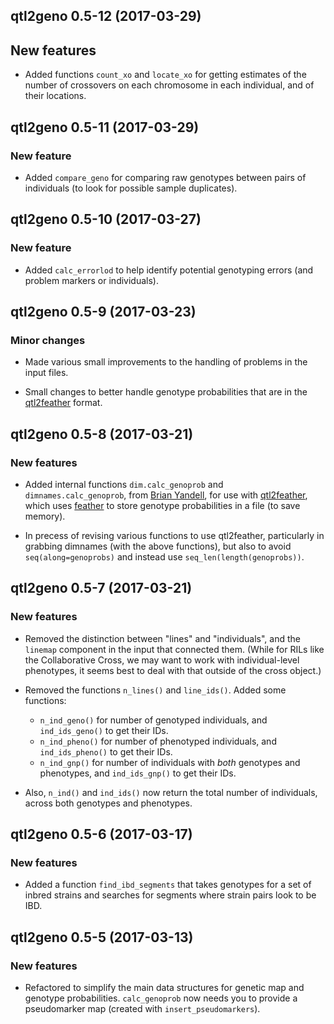 ## qtl2geno 0.5-12 (2017-03-29)

## New features

- Added functions `count_xo` and `locate_xo` for getting estimates of
  the number of crossovers on each chromosome in each individual, and
  of their locations.


## qtl2geno 0.5-11 (2017-03-29)

### New feature

- Added `compare_geno` for comparing raw genotypes between pairs of
  individuals (to look for possible sample duplicates).


## qtl2geno 0.5-10 (2017-03-27)

### New feature

- Added `calc_errorlod` to help identify potential genotyping errors
  (and problem markers or individuals).


## qtl2geno 0.5-9 (2017-03-23)

### Minor changes

- Made various small improvements to the handling of problems in the
  input files.

- Small changes to better handle genotype probabilities that are in
  the [qtl2feather](https://github.com/byandell/qtl2feather) format.


## qtl2geno 0.5-8 (2017-03-21)

### New features

- Added internal functions `dim.calc_genoprob` and
  `dimnames.calc_genoprob`, from
  [Brian Yandell](https://github.com/byandell), for use with
  [qtl2feather](https://github.com/byandell/qtl2feather), which uses
  [feather](https://github.com/wesm/feather) to store genotype
  probabilities in a file (to save memory).

- In precess of revising various functions to use qtl2feather,
  particularly in grabbing dimnames (with the above functions), but
  also to avoid `seq(along=genoprobs)` and instead use
  `seq_len(length(genoprobs))`.


## qtl2geno 0.5-7 (2017-03-21)

### New features

- Removed the distinction between "lines" and "individuals", and the
  `linemap` component in the input that connected them.
  (While for RILs like the Collaborative Cross, we may want to work
  with individual-level phenotypes, it seems best to deal with that
  outside of the cross object.)

- Removed the functions `n_lines()` and `line_ids()`. Added some
  functions:

    - `n_ind_geno()` for number of genotyped individuals, and
      `ind_ids_geno()` to get their IDs.
    - `n_ind_pheno()` for number of phenotyped individuals, and
      `ind_ids_pheno()` to get their IDs.
    - `n_ind_gnp()` for number of individuals with *both* genotypes
      and phenotypes, and `ind_ids_gnp()` to get their IDs.

- Also, `n_ind()` and `ind_ids()` now return the total number of
  individuals, across both genotypes and phenotypes.


## qtl2geno 0.5-6 (2017-03-17)

### New features

- Added a function `find_ibd_segments` that takes genotypes for a set
  of inbred strains and searches for segments where strain pairs look
  to be IBD.


## qtl2geno 0.5-5 (2017-03-13)

### New features

- Refactored to simplify the main data structures for genetic map and
  genotype probabilities. `calc_genoprob` now needs you to provide a
  pseudomarker map (created with `insert_pseudomarkers`).
